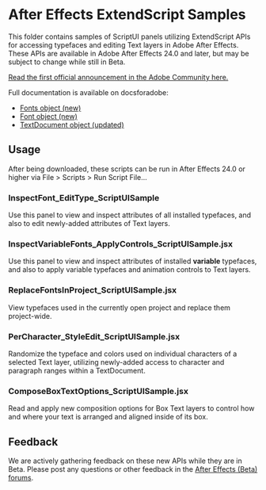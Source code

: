 # After Effects ExtendScript Samples

This folder contains samples of ScriptUI panels utilizing ExtendScript APIs for accessing typefaces and editing Text layers in Adobe After Effects. These APIs are available in Adobe After Effects 24.0 and later, but may be subject to change while still in Beta.

[Read the first official announcement in the Adobe Community here.](https://community.adobe.com/t5/after-effects-beta-discussions/new-text-scripting-hooks-starting-after-effects-beta-24-0x14/td-p/13976407)

Full documentation is available on docsforadobe:
- [Fonts object (new)](https://ae-scripting.docsforadobe.dev/other/fontsobject.html)
- [Font object (new)](https://ae-scripting.docsforadobe.dev/other/fontobject.html)
- [TextDocument object (updated)](https://ae-scripting.docsforadobe.dev/other/textdocument.html)


## Usage

After being downloaded, these scripts can be run in After Effects 24.0 or higher via File > Scripts > Run Script File...

### InspectFont_EditType_ScriptUISample

Use this panel to view and inspect attributes of all installed typefaces, and also to edit newly-added attributes of Text layers.

### InspectVariableFonts_ApplyControls_ScriptUISample.jsx

Use this panel to view and inspect attributes of installed **variable** typefaces, and also to apply variable typefaces and animation controls to Text layers.

### ReplaceFontsInProject_ScriptUISample.jsx

View typefaces used in the currently open project and replace them project-wide.

### PerCharacter_StyleEdit_ScriptUISample.jsx

Randomize the typeface and colors used on individual characters of a selected Text layer, utilizing newly-added access to character and paragraph ranges within a TextDocument.

### ComposeBoxTextOptions_ScriptUISample.jsx

Read and apply new composition options for Box Text layers to control how and where your text is arranged and aligned inside of its box.


## Feedback

We are actively gathering feedback on these new APIs while they are in Beta. Please post any questions or other feedback in the [After Effects (Beta) forums](https://community.adobe.com/t5/after-effects-beta/ct-p/ct-after-effects-beta?page=1&sort=latest_replies&filter=all&lang=all&tabid=discussions).
